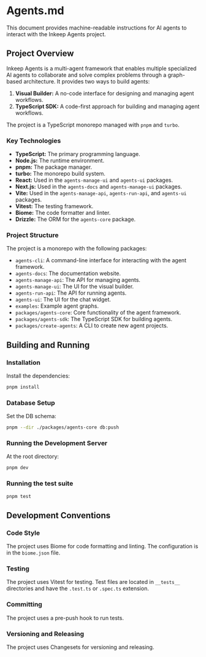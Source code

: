 # Agents.md

This document provides machine-readable instructions for AI agents to interact with the Inkeep Agents project.

## Project Overview

Inkeep Agents is a multi-agent framework that enables multiple specialized AI agents to collaborate and solve complex problems through a graph-based architecture. It provides two ways to build agents:

1.  **Visual Builder:** A no-code interface for designing and managing agent workflows.
2.  **TypeScript SDK:** A code-first approach for building and managing agent workflows.

The project is a TypeScript monorepo managed with `pnpm` and `turbo`.

### Key Technologies

*   **TypeScript:** The primary programming language.
*   **Node.js:** The runtime environment.
*   **pnpm:** The package manager.
*   **turbo:** The monorepo build system.
*   **React:** Used in the `agents-manage-ui` and `agents-ui` packages.
*   **Next.js:** Used in the `agents-docs` and `agents-manage-ui` packages.
*   **Vite:** Used in the `agents-manage-api`, `agents-run-api`, and `agents-ui` packages.
*   **Vitest:** The testing framework.
*   **Biome:** The code formatter and linter.
*   **Drizzle:** The ORM for the `agents-core` package.

### Project Structure

The project is a monorepo with the following packages:

*   `agents-cli`: A command-line interface for interacting with the agent framework.
*   `agents-docs`: The documentation website.
*   `agents-manage-api`: The API for managing agents.
*   `agents-manage-ui`: The UI for the visual builder.
*   `agents-run-api`: The API for running agents.
*   `agents-ui`: The UI for the chat widget.
*   `examples`: Example agent graphs.
*   `packages/agents-core`: Core functionality of the agent framework.
*   `packages/agents-sdk`: The TypeScript SDK for building agents.
*   `packages/create-agents`: A CLI to create new agent projects.

## Building and Running

### Installation

Install the dependencies:

```bash
pnpm install
```

### Database Setup

Set the DB schema:

```bash
pnpm --dir ./packages/agents-core db:push
```

### Running the Development Server

At the root directory:

```bash
pnpm dev
```

### Running the test suite

```bash
pnpm test
```

## Development Conventions

### Code Style

The project uses Biome for code formatting and linting. The configuration is in the `biome.json` file.

### Testing

The project uses Vitest for testing. Test files are located in `__tests__` directories and have the `.test.ts` or `.spec.ts` extension.

### Committing

The project uses a pre-push hook to run tests.

### Versioning and Releasing

The project uses Changesets for versioning and releasing.
